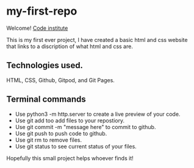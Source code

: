 # my-first-repo

Welcome! [Code institute](https://codeinstitute.net)

This is my first ever project, I have created a basic html and css website that links to a discription of what html and css are.

## Technologies used.
HTML, CSS, Github, Gitpod, and Git Pages.

## Terminal commands
- Use python3 -m http.server to create a live preview of your code.
- Use git add too add files to your repostiory.
- Use git commit -m "message here" to commit to github.
- Use git push to push code to github.
- Use git rm to remove files.
- Use git status to see current status of your files.

Hopefully this small project helps whoever finds it!
